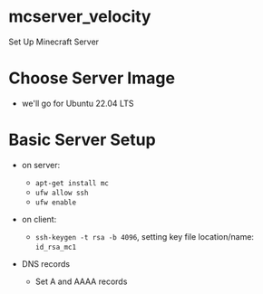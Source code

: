 # mcserver_velocity
Set Up Minecraft Server

# Choose Server Image
- we'll go for Ubuntu 22.04 LTS

# Basic Server Setup
- on server:
  - ```apt-get install mc```
  - ```ufw allow ssh```
  - ```ufw enable```
- on client:
  - ```ssh-keygen -t rsa -b 4096```, setting key file location/name: ```id_rsa_mc1```

- DNS records
  -  Set A and AAAA records 
